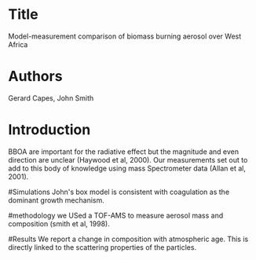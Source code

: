 # Title

Model-measurement comparison of biomass burning aerosol over West Africa

# Authors
Gerard Capes, 
John Smith

# Introduction
BBOA are important for the radiative effect but the magnitude and even direction are unclear
(Haywood et al, 2000).
Our measurements set out to add to this body of knowledge using mass Spectrometer data
(Allan et al, 2001).

#Simulations
John's box model is consistent with coagulation as the dominant growth mechanism.

#methodology
we USed a TOF-AMS to measure aerosol mass and composition (smith et al, 1998).

#Results
We report a change in composition with atmospheric age. This is directly linked to the scattering
properties of the particles.